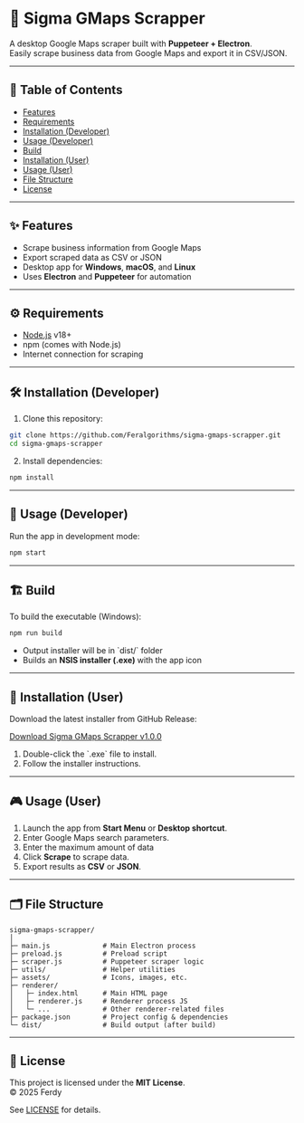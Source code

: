 # 🚀 Sigma GMaps Scrapper

A desktop Google Maps scraper built with **Puppeteer + Electron**.  
Easily scrape business data from Google Maps and export it in CSV/JSON.

---

## 📌 Table of Contents

- [Features](#features)  
- [Requirements](#requirements)  
- [Installation (Developer)](#installation-developer)  
- [Usage (Developer)](#usage-developer)  
- [Build](#build)  
- [Installation (User)](#installation-user)  
- [Usage (User)](#usage-user)  
- [File Structure](#file-structure)  
- [License](#license)  

---

## ✨ Features

- Scrape business information from Google Maps  
- Export scraped data as CSV or JSON  
- Desktop app for **Windows**, **macOS**, and **Linux**  
- Uses **Electron** and **Puppeteer** for automation  

---

## ⚙️ Requirements

- [Node.js](https://nodejs.org/) v18+  
- npm (comes with Node.js)  
- Internet connection for scraping  

---

## 🛠 Installation (Developer)

1. Clone this repository:

```bash
git clone https://github.com/Feralgorithms/sigma-gmaps-scrapper.git
cd sigma-gmaps-scrapper
```

2. Install dependencies:

```bash
npm install
```

---

## 🚀 Usage (Developer)

Run the app in development mode:

```bash
npm start
```

---

## 🏗 Build

To build the executable (Windows):

```bash
npm run build
```

- Output installer will be in \`dist/\` folder  
- Builds an **NSIS installer (.exe)** with the app icon  

---

## 💾 Installation (User)

Download the latest installer from GitHub Release:  

[Download Sigma GMaps Scrapper v1.0.0](https://github.com/Feralgorithms/sigma-gmaps-scrapper/releases/download/v1.0.0/Sigma.GMaps.Scrapper.Setup.1.0.0.exe)

1. Double-click the \`.exe\` file to install.  
2. Follow the installer instructions.  

---

## 🎮 Usage (User)

1. Launch the app from **Start Menu** or **Desktop shortcut**.  
2. Enter Google Maps search parameters. 
3. Enter the maximum amount of data
4. Click **Scrape** to scrape data.  
5. Export results as **CSV** or **JSON**.  

---

## 🗂 File Structure

```
sigma-gmaps-scrapper/
│
├─ main.js             # Main Electron process
├─ preload.js          # Preload script
├─ scraper.js          # Puppeteer scraper logic
├─ utils/              # Helper utilities
├─ assets/             # Icons, images, etc.
├─ renderer/
│   ├─ index.html      # Main HTML page
│   ├─ renderer.js     # Renderer process JS
│   └─ ...             # Other renderer-related files
├─ package.json        # Project config & dependencies
└─ dist/               # Build output (after build)
```

---

## 📄 License

This project is licensed under the **MIT License**.  
© 2025 Ferdy

See [LICENSE](LICENSE) for details.

